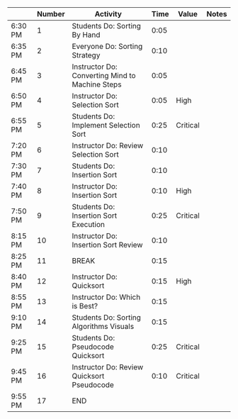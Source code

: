 |         | Number | Activity                                        | Time | Value    | Notes |
| ------- | ------ | ----------------------------------------------- | ---- | -------- | ----- |
| 6:30 PM | 1      | Students Do: Sorting By Hand                    | 0:05 |          |       |
| 6:35 PM | 2      | Everyone Do: Sorting Strategy                   | 0:10 |          |       |
| 6:45 PM | 3      | Instructor Do: Converting Mind to Machine Steps | 0:05 |          |       |
| 6:50 PM | 4      | Instructor Do: Selection Sort                   | 0:05 | High     |       |
| 6:55 PM | 5      | Students Do: Implement Selection Sort           | 0:25 | Critical |       |
| 7:20 PM | 6      | Instructor Do: Review Selection Sort            | 0:10 |          |       |
| 7:30 PM | 7      | Students Do: Insertion Sort                     | 0:10 |          |       |
| 7:40 PM | 8      | Instructor Do: Insertion Sort                   | 0:10 | High     |       |
| 7:50 PM | 9      | Students Do: Insertion Sort Execution           | 0:25 | Critical |       |
| 8:15 PM | 10     | Instructor Do: Insertion Sort Review            | 0:10 |          |       |
| 8:25 PM | 11     | BREAK                                           | 0:15 |          |       |
| 8:40 PM | 12     | Instructor Do: Quicksort                        | 0:15 | High     |       |
| 8:55 PM | 13     | Instructor Do: Which is Best?                   | 0:15 |          |       |
| 9:10 PM | 14     | Students Do: Sorting Algorithms Visuals         | 0:15 |          |       |
| 9:25 PM | 15     | Students Do: Pseudocode Quicksort               | 0:25 | Critical |       |
| 9:45 PM | 16     | Instructor Do: Review Quicksort Pseudocode      | 0:10 | Critical |       |
| 9:55 PM | 17     | END                                             |      |          |       |
